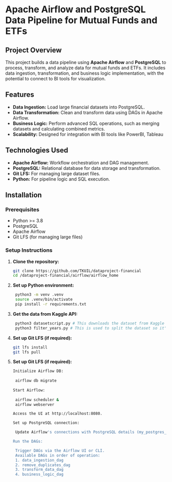 # Apache Airflow and PostgreSQL Data Pipeline for Mutual Funds and ETFs

## Project Overview
This project builds a data pipeline using **Apache Airflow** and **PostgreSQL** to process, transform, and analyze data for mutual funds and ETFs. It includes data ingestion, transformation, and business logic implementation, with the potential to connect to BI tools for visualization.

## Features
- **Data Ingestion:** Load large financial datasets into PostgreSQL.
- **Data Transformation:** Clean and transform data using DAGs in Apache Airflow.
- **Business Logic:** Perform advanced SQL operations, such as merging datasets and calculating combined metrics.
- **Scalability:** Designed for integration with BI tools like PowerBI, Tableau

## Technologies Used
- **Apache Airflow:** Workflow orchestration and DAG management.
- **PostgreSQL:** Relational database for data storage and transformation.
- **Git LFS:** For managing large dataset files.
- **Python:** For pipeline logic and SQL execution.

## Installation

### Prerequisites
- Python >= 3.8
- PostgreSQL
- Apache Airflow
- Git LFS (for managing large files)

### Setup Instructions
1. **Clone the repository:**
   ```bash
   git clone https://github.com/TKUIL/dataproject-financial
   cd /dataproject-financial/airflow/airflow_home

2. **Set up Python environment:**
   ```bash
    python3 -m venv .venv
    source .venv/bin/activate
    pip install -r requirements.txt
   
3. **Get the data from Kaggle API:**
   ```bash
    python3 datasetscript.py # This downloads the dataset from Kaggle (requires Kaggle API key)
    python3 filter_years.py # This is used to split the dataset so it's easier to process
   
5. **Set up Git LFS (if required):**
   ```bash
   git lfs install
   git lfs pull

6. **Set up Git LFS (if required):**
   ```bash
   Initialize Airflow DB:
    
    airflow db migrate
    
   Start Airflow:
    
    airflow scheduler &
    airflow webserver

   Access the UI at http://localhost:8080.

   Set up PostgreSQL connection:

    Update Airflow's connections with PostgreSQL details (my_postgres_conn).

   Run the DAGs:

    Trigger DAGs via the Airflow UI or CLI.
    Available DAGs in order of operation:
    1. data_ingestion_dag
    2. remove_duplicates_dag
    3. transform_data_dag
    4. business_logic_dag
  

